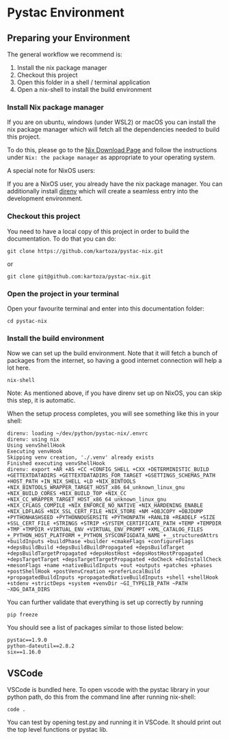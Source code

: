 # Pystac Environment 

## Preparing your Environment

The general workflow we recommend is:

1. Install the nix package manager
2. Checkout this project
3. Open this folder in a shell / terminal application
4. Open a nix-shell to install the build environment

### Install Nix package manager

If you are on ubuntu, windows (under WSL2) or macOS you can install the nix
package manager which will fetch all the dependencies needed to build this
project.

To do this, please go to the [Nix Download Page]() and follow the instructions
under `Nix: the package manager` as appropriate to your operating system.

A special note for NixOS users:

If you are a NixOS user, you already have the nix package manager. You can
additionally install [direnv](https://github.com/nix-community/nix-direnv)
which will create a seamless entry into the development environment.

### Checkout this project

You need to have a local copy of this project in order to build the documentation. To do that you can do:

```
git clone https://github.com/kartoza/pystac-nix.git
```

or

```
git clone git@github.com:kartoza/pystac-nix.git
```

### Open the project in your terminal

Open your favourite terminal and enter into this documentation folder:

```
cd pystac-nix
```

### Install the build environment

Now we can set up the build environment. Note that it will fetch a bunch of
packages from the internet, so having a good internet connection will help a
lot here.

```
nix-shell
```

Note: As mentioned above, if you have direnv set up on NixOS, you can skip this
step, it is automatic.

When the setup process completes, you will see something like this in your shell:


```
direnv: loading ~/dev/python/pystac-nix/.envrc
direnv: using nix
Using venvShellHook
Executing venvHook
Skipping venv creation, './.venv' already exists
Finished executing venvShellHook
direnv: export +AR +AS +CC +CONFIG_SHELL +CXX +DETERMINISTIC_BUILD +GETTEXTDATADIRS +GETTEXTDATADIRS_FOR_TARGET +GSETTINGS_SCHEMAS_PATH +HOST_PATH +IN_NIX_SHELL +LD +NIX_BINTOOLS +NIX_BINTOOLS_WRAPPER_TARGET_HOST_x86_64_unknown_linux_gnu +NIX_BUILD_CORES +NIX_BUILD_TOP +NIX_CC +NIX_CC_WRAPPER_TARGET_HOST_x86_64_unknown_linux_gnu +NIX_CFLAGS_COMPILE +NIX_ENFORCE_NO_NATIVE +NIX_HARDENING_ENABLE +NIX_LDFLAGS +NIX_SSL_CERT_FILE +NIX_STORE +NM +OBJCOPY +OBJDUMP +PYTHONHASHSEED +PYTHONNOUSERSITE +PYTHONPATH +RANLIB +READELF +SIZE +SSL_CERT_FILE +STRINGS +STRIP +SYSTEM_CERTIFICATE_PATH +TEMP +TEMPDIR +TMP +TMPDIR +VIRTUAL_ENV +VIRTUAL_ENV_PROMPT +XML_CATALOG_FILES +_PYTHON_HOST_PLATFORM +_PYTHON_SYSCONFIGDATA_NAME +__structuredAttrs +buildInputs +buildPhase +builder +cmakeFlags +configureFlags +depsBuildBuild +depsBuildBuildPropagated +depsBuildTarget +depsBuildTargetPropagated +depsHostHost +depsHostHostPropagated +depsTargetTarget +depsTargetTargetPropagated +doCheck +doInstallCheck +mesonFlags +name +nativeBuildInputs +out +outputs +patches +phases +postShellHook +postVenvCreation +preferLocalBuild +propagatedBuildInputs +propagatedNativeBuildInputs +shell +shellHook +stdenv +strictDeps +system +venvDir ~GI_TYPELIB_PATH ~PATH ~XDG_DATA_DIRS
```

You can further validate that everything is set up correctly by running 


```
pip freeze
```

You should see a list of packages similar to those listed below:

```
pystac==1.9.0
python-dateutil==2.8.2
six==1.16.0
```

## VSCode

VSCode is bundled here. To open vscode with the pystac library in your python
path, do this from the command line after running nix-shell:

```
code .
```


You can test by opening test.py and running it in VSCode. It should print out the 
top level functions or pystac lib.
